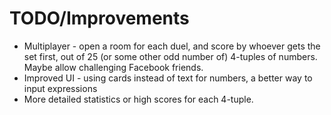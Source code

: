 # TODO/Improvements

- Multiplayer - open a room for each duel, and score by whoever gets the set
  first, out of 25 (or some other odd number of) 4-tuples of numbers. Maybe
  allow challenging Facebook friends.
- Improved UI - using cards instead of text for numbers, a better way to input
  expressions
- More detailed statistics or high scores for each 4-tuple.
